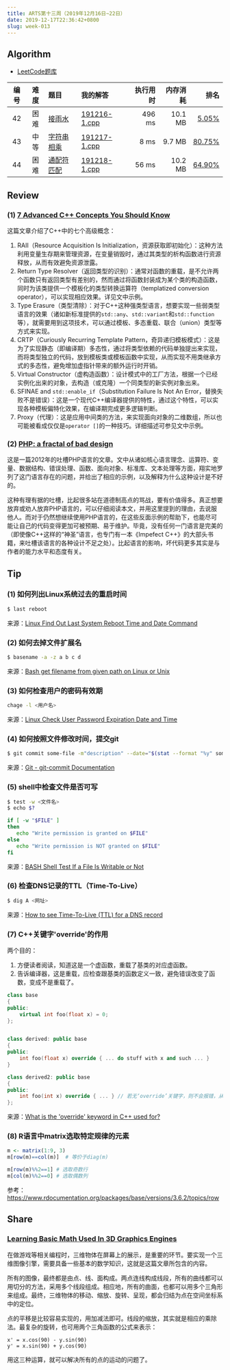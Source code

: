 ```yaml
---
title: ARTS第十三周（2019年12月16日~22日）
date: 2019-12-17T22:36:42+0800
slug: week-013
---
```


## Algorithm

* [LeetCode题库](https://leetcode-cn.com/problemset/all/)

| 编号 | 难度 | 题目 | 我的解答 | 执行用时 | 内存消耗 | 排名 |
|:----:|:----:|:-----|:-----|---------:|---------:|-----:|
| 42 | 困难 | [接雨水](https://leetcode-cn.com/problems/trapping-rain-water/) | [191216-1.cpp](https://github.com/yanlinlin82/leetcode/blob/master/00042_trapping-rain-water/191216-1.cpp) | 496 ms | 10.1 MB | [5.05%](https://leetcode-cn.com/submissions/detail/40112534/) |
| 43 | 中等 | [字符串相乘](https://leetcode-cn.com/problems/multiply-strings/) | [191217-1.cpp](https://github.com/yanlinlin82/leetcode/blob/master/00043_multiply-strings/191217-1.cpp) | 8 ms | 9.7 MB | [80.75%](https://leetcode-cn.com/submissions/detail/40348646/) |
| 44 | 困难 | [通配符匹配](https://leetcode-cn.com/problems/wildcard-matching/) | [191218-1.cpp](https://github.com/yanlinlin82/leetcode/blob/master/00044_wildcard-matching/191218-1.cpp) | 56 ms | 10.2 MB | [64.90%](https://leetcode-cn.com/submissions/detail/40476946/) |

## Review

### (1) [7 Advanced C++ Concepts You Should Know](https://dev.to/visheshpatel/7-advanced-c-concepts-you-should-know-4gog)

这篇文章介绍了C++中的七个高级概念：

1. RAII（Resource Acquisition Is Initialization，资源获取即初始化）：这种方法利用变量生存期来管理资源，在变量销毁时，通过其类型的析构函数进行资源释放，从而有效避免资源泄露。
2. Return Type Resolver（返回类型的识别）：通常对函数的重载，是不允许两个函数只有返回类型有差别的，然而通过将函数封装成为某个类的构造函数，同时为该类提供一个模板化的类型转换运算符（templatized conversion operator），可以实现相应效果。详见文中示例。
3. Type Erasure（类型清除）：对于C++这种强类型语言，想要实现一些弱类型语言的效果（诸如新标准提供的`std::any`、`std::variant`和`std::function`等），就需要用到这项技术，可以通过模板、多态重载、联合（union）类型等方式来实现。
4. CRTP（Curiously Recurring Template Pattern，奇异递归模板模式）：这是为了实现静态（即编译期）多态性，通过将类型依赖的代码单独提出来实现，而将类型独立的代码，放到模板类或模板函数中实现，从而实现不用类继承方式的多态性，避免增加虚指针带来的额外运行时开销。
5. Virtual Constructor（虚构造函数）：设计模式中的工厂方法，根据一个已经实例化出来的对象，去构造（或克隆）一个同类型的新实例对象出来。
6. SFINAE and `std::enable_if`（Substitution Failure Is Not An Error，替换失败不是错误）：这是一个现代C++编译器提供的特性，通过这个特性，可以实现各种模板偏特化效果，在编译期完成更多逻辑判断。
7. Proxy（代理）：这是应用中间类的方法，来实现面向对象的二维数组，所以也可能被看成仅仅是`operator []`的一种技巧。详细描述可参见文中示例。

### (2) [PHP: a fractal of bad design](https://eev.ee/blog/2012/04/09/php-a-fractal-of-bad-design/)

这是一篇2012年的吐槽PHP语言的文章。文中从诸如核心语言理念、运算符、变量、数据结构、错误处理、函数、面向对象、标准库、文本处理等方面，翔实地罗列了这门语言存在的问题，并给出了相应的示例，以及解释为什么这种设计是不好的。

这种有理有据的吐槽，比起很多站在道德制高点的骂战，要有价值得多。真正想要放弃或劝人放弃PHP语言的，可以仔细阅读本文，并用这里提到的理由，去说服他人。而对于仍然想继续使用PHP语言的，在这些反面示例的帮助下，也能尽可能让自己的代码变得更加可被预期、易于维护。毕竟，没有任何一门语言是完美的（即使像C++这样的“神圣”语言，也专门有一本《Impefect C++》的大部头书籍，来吐槽该语言的各种设计不足之处）。比起语言的影响，坏代码更多其实是与作者的能力水平和态度有关。

## Tip

### (1) 如何列出Linux系统过去的重启时间

```sh
$ last reboot
```

来源：[Linux Find Out Last System Reboot Time and Date Command](https://www.cyberciti.biz/tips/linux-last-reboot-time-and-date-find-out.html)

### (2) 如何去掉文件扩展名

```sh
$ basename -a -z a b c d
```

来源：[Bash get filename from given path on Linux or Unix](https://www.cyberciti.biz/faq/bash-get-filename-from-given-path-on-linux-or-unix/)

### (3) 如何检查用户的密码有效期

```sh
chage -l <用户名>
```

来源：[Linux Check User Password Expiration Date and Time](https://www.cyberciti.biz/faq/linux-howto-check-user-password-expiration-date-and-time/)

### (4) 如何按照文件修改时间，提交git

```sh
$ git commit some-file -m"description" --date="$(stat --format "%y" some-file)"
```

来源：[Git - git-commit Documentation](https://git-scm.com/docs/git-commit)

### (5) shell中检查文件是否可写

```sh
$ test -w <文件名>
$ echo $?
```

```sh
if [ -w "$FILE" ]
then
   echo "Write permission is granted on $FILE"
else
   echo "Write permission is NOT granted on $FILE"
fi
```

来源：[BASH Shell Test If a File Is Writable or Not](https://www.cyberciti.biz/faq/unix-linux-shell-scripting-test-if-filewritable/)

### (6) 检查DNS记录的TTL（Time-To-Live）

```sh
$ dig A <网址>
```

来源：[How to see Time-To-Live (TTL) for a DNS record](https://www.cyberciti.biz/faq/how-to-see-time-to-live-ttl-for-a-dns-record/)

### (7) C++关键字'override'的作用

两个目的：

1. 方便读者阅读，知道这是一个虚函数，重载了基类的对应虚函数。
2. 告诉编译器，这是重载，应检查跟基类的函数定义一致，避免错误改变了函数，变成不是重载了。

```cpp
class base
{
public:
    virtual int foo(float x) = 0;
};


class derived: public base
{
public:
    int foo(float x) override { ... do stuff with x and such ... }
}

class derived2: public base
{
public:
    int foo(int x) override { ... } // 若无‘override’关键字，则不会报错，从而被当作“类型变更”（虚机制将不会成立）
};
```

来源：[What is the 'override' keyword in C++ used for?](https://stackoverflow.com/questions/18198314/what-is-the-override-keyword-in-c-used-for)

### (8) R语言中matrix选取特定规律的元素

```r
m <- matrix(1:9, 3)
m[row(m)==col(m)]  # 等价于diag(m)
```

```r
m[row(m)%%2==1] # 选取奇数行
m[col(m)%%2==0] # 选取偶数列
```

参考：<https://www.rdocumentation.org/packages/base/versions/3.6.2/topics/row>

## Share

### [Learning Basic Math Used In 3D Graphics Engines](https://www.codeproject.com/Articles/1247960/Learning-Basic-Math-Used-In-3D-Graphics-Engines)

在做游戏等相关编程时，三维物体在屏幕上的展示，是重要的环节。要实现一个三维图像引擎，需要具备一些基本的数学知识，这就是这篇文章所包含的内容。

所有的图像，最终都是由点、线、面构成。两点连线构成线段，所有的曲线都可以用切分的方法，采用多个线段组成。相应地，所有的曲面，也都可以用多个三角形来组成。最终，三维物体的移动、缩放、旋转、呈现，都会归结为点在空间坐标系中的定位。

点的平移是比较容易实现的，用加减法即可。线段的缩放，其实就是相应的乘除法。最复杂的旋转，也可用两个三角函数的公式来表示：

```
x' = x.cos(90) - y.sin(90)
y' = x.sin(90) + y.cos(90)
```

用这三种运算，就可以解决所有的点的运动的问题了。
